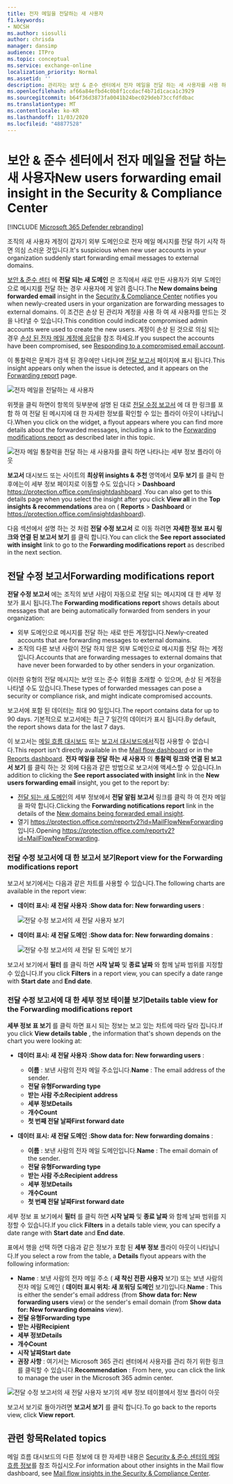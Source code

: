 ```yaml
---
title: 전자 메일을 전달하는 새 사용자
f1.keywords:
- NOCSH
ms.author: siosulli
author: chrisda
manager: dansimp
audience: ITPro
ms.topic: conceptual
ms.service: exchange-online
localization_priority: Normal
ms.assetid: ''
description: 관리자는 보안 & 준수 센터에서 전자 메일을 전달 하는 새 사용자를 사용 하 여 조직의 사용자가 새 도메인으로 메시지를 전달 하는 경우 조사 하는 방법을 배울 수 있습니다.
ms.openlocfilehash: af66a84efbd4c0b8f1ccdacf4b71d1caca1c3929
ms.sourcegitcommit: b64f36d3873fa0041b24bec029deb73ccfdfdbac
ms.translationtype: MT
ms.contentlocale: ko-KR
ms.lasthandoff: 11/03/2020
ms.locfileid: "48877528"
---
```

# <a name="new-users-forwarding-email-insight-in-the-security--compliance-center"></a><span data-ttu-id="06fa0-103">보안 & 준수 센터에서 전자 메일을 전달 하는 새 사용자</span><span class="sxs-lookup"><span data-stu-id="06fa0-103">New users forwarding email insight in the Security & Compliance Center</span></span>

[!INCLUDE [Microsoft 365 Defender rebranding](../includes/microsoft-defender-for-office.md)]


<span data-ttu-id="06fa0-104">조직의 새 사용자 계정이 갑자기 외부 도메인으로 전자 메일 메시지를 전달 하기 시작 하면 의심 스러운 것입니다.</span><span class="sxs-lookup"><span data-stu-id="06fa0-104">It's suspicious when new user accounts in your organization suddenly start forwarding email messages to external domains.</span></span>

<span data-ttu-id="06fa0-105">[보안 & 준수 센터](https://protection.office.com) 에 **전달 되는 새 도메인** 은 조직에서 새로 만든 사용자가 외부 도메인으로 메시지를 전달 하는 경우 사용자에 게 알려 줍니다.</span><span class="sxs-lookup"><span data-stu-id="06fa0-105">The **New domains being forwarded email** insight in the [Security & Compliance Center](https://protection.office.com) notifies you when newly-created users in your organization are forwarding messages to external domains.</span></span> <span data-ttu-id="06fa0-106">이 조건은 손상 된 관리자 계정을 사용 하 여 새 사용자를 만드는 것을 나타낼 수 있습니다.</span><span class="sxs-lookup"><span data-stu-id="06fa0-106">This condition could indicate compromised admin accounts were used to create the new users.</span></span> <span data-ttu-id="06fa0-107">계정이 손상 된 것으로 의심 되는 경우 [손상 된 전자 메일 계정에 응답](https://docs.microsoft.com/microsoft-365/security/office-365-security/responding-to-a-compromised-email-account)을 참조 하세요.</span><span class="sxs-lookup"><span data-stu-id="06fa0-107">If you suspect the accounts have been compromised, see [Responding to a compromised email account](https://docs.microsoft.com/microsoft-365/security/office-365-security/responding-to-a-compromised-email-account).</span></span>

<span data-ttu-id="06fa0-108">이 통찰력은 문제가 검색 된 경우에만 나타나며 [전달 보고서](view-mail-flow-reports.md#forwarding-report) 페이지에 표시 됩니다.</span><span class="sxs-lookup"><span data-stu-id="06fa0-108">This insight appears only when the issue is detected, and it appears on the [Forwarding report](view-mail-flow-reports.md#forwarding-report) page.</span></span>

![전자 메일을 전달하는 새 사용자](../../media/mfi-new-users-forwarding-email.png)

<span data-ttu-id="06fa0-110">위젯을 클릭 하면이 항목의 뒷부분에 설명 된 대로 [전달 수정 보고서](#forwarding-modifications-report) 에 대 한 링크를 포함 하 여 전달 된 메시지에 대 한 자세한 정보를 확인할 수 있는 플라이 아웃이 나타납니다.</span><span class="sxs-lookup"><span data-stu-id="06fa0-110">When you click on the widget, a flyout appears where you can find more details about the forwarded messages, including a link to the [Forwarding modifications report](#forwarding-modifications-report) as described later in this topic.</span></span>

![전자 메일 통찰력을 전달 하는 새 사용자를 클릭 하면 나타나는 세부 정보 플라이 아웃](../../media/mfi-new-users-forwarding-email-details.png)

<span data-ttu-id="06fa0-112">**보고서** 대시보드 또는 사이트의 **최상위 insights & 추천** 영역에서 **모두 보기** 를 클릭 한 후에는이 세부 정보 페이지로 이동할 수도 있습니다 \> **Dashboard** <https://protection.office.com/insightdashboard> .</span><span class="sxs-lookup"><span data-stu-id="06fa0-112">You can also get to this details page when you select the insight after you click **View all** in the **Top insights & recommendations** area on ( **Reports** \> **Dashboard** or <https://protection.office.com/insightdashboard>).</span></span>

<span data-ttu-id="06fa0-113">다음 섹션에서 설명 하는 것 처럼 **전달 수정 보고서** 로 이동 하려면 **자세한 정보 표시 링크와 연결 된 보고서 보기** 를 클릭 합니다.</span><span class="sxs-lookup"><span data-stu-id="06fa0-113">You can click the **See report associated with insight** link to go to the **Forwarding modifications report** as described in the next section.</span></span>

## <a name="forwarding-modifications-report"></a><span data-ttu-id="06fa0-114">전달 수정 보고서</span><span class="sxs-lookup"><span data-stu-id="06fa0-114">Forwarding modifications report</span></span>

<span data-ttu-id="06fa0-115">**전달 수정 보고서** 에는 조직의 보낸 사람이 자동으로 전달 되는 메시지에 대 한 세부 정보가 표시 됩니다.</span><span class="sxs-lookup"><span data-stu-id="06fa0-115">The **Forwarding modifications report** shows details about messages that are being automatically forwarded from senders in your organization:</span></span>

- <span data-ttu-id="06fa0-116">외부 도메인으로 메시지를 전달 하는 새로 만든 계정입니다.</span><span class="sxs-lookup"><span data-stu-id="06fa0-116">Newly-created accounts that are forwarding messages to external domains.</span></span>
- <span data-ttu-id="06fa0-117">조직의 다른 보낸 사람이 전달 하지 않은 외부 도메인으로 메시지를 전달 하는 계정입니다.</span><span class="sxs-lookup"><span data-stu-id="06fa0-117">Accounts that are forwarding messages to external domains that have never been forwarded to by other senders in your organization.</span></span>

<span data-ttu-id="06fa0-118">이러한 유형의 전달 메시지는 보안 또는 준수 위험을 초래할 수 있으며, 손상 된 계정을 나타낼 수도 있습니다.</span><span class="sxs-lookup"><span data-stu-id="06fa0-118">These types of forwarded messages can pose a security or compliance risk, and might indicate compromised accounts.</span></span>

<span data-ttu-id="06fa0-119">보고서에 포함 된 데이터는 최대 90 일입니다.</span><span class="sxs-lookup"><span data-stu-id="06fa0-119">The report contains data for up to 90 days.</span></span> <span data-ttu-id="06fa0-120">기본적으로 보고서에는 최근 7 일간의 데이터가 표시 됩니다.</span><span class="sxs-lookup"><span data-stu-id="06fa0-120">By default, the report shows data for the last 7 days.</span></span>

<span data-ttu-id="06fa0-121">이 보고서는 [메일 흐름 대시보드](mail-flow-insights-v2.md) 또는 [보고서 대시보드에서](view-mail-flow-reports.md)직접 사용할 수 없습니다.</span><span class="sxs-lookup"><span data-stu-id="06fa0-121">This report isn't directly available in the [Mail flow dashboard](mail-flow-insights-v2.md) or in the [Reports dashboard](view-mail-flow-reports.md).</span></span> <span data-ttu-id="06fa0-122">**전자 메일을 전달 하는 새 사용자** 의 **통찰력 링크와 연결 된 보고서 보기** 를 클릭 하는 것 외에 다음과 같은 방법으로 보고서에 액세스할 수 있습니다.</span><span class="sxs-lookup"><span data-stu-id="06fa0-122">In addition to clicking the **See report associated with insight** link in the **New users forwarding email** insight, you get to the report by:</span></span>

- <span data-ttu-id="06fa0-123">[전달 되는 새 도메인](mfi-new-domains-being-forwarded-email.md)의 세부 정보에서 **전달 알림 보고서** 링크를 클릭 하 여 전자 메일을 파악 합니다.</span><span class="sxs-lookup"><span data-stu-id="06fa0-123">Clicking the **Forwarding notifications report** link in the details of the [New domains being forwarded email insight](mfi-new-domains-being-forwarded-email.md).</span></span>
- <span data-ttu-id="06fa0-124">열기 <https://protection.office.com/reportv2?id=MailFlowNewForwarding> 입니다.</span><span class="sxs-lookup"><span data-stu-id="06fa0-124">Opening <https://protection.office.com/reportv2?id=MailFlowNewForwarding>.</span></span>

### <a name="report-view-for-the-forwarding-modifications-report"></a><span data-ttu-id="06fa0-125">전달 수정 보고서에 대 한 보고서 보기</span><span class="sxs-lookup"><span data-stu-id="06fa0-125">Report view for the Forwarding modifications report</span></span>

<span data-ttu-id="06fa0-126">보고서 보기에서는 다음과 같은 차트를 사용할 수 있습니다.</span><span class="sxs-lookup"><span data-stu-id="06fa0-126">The following charts are available in the report view:</span></span>

- <span data-ttu-id="06fa0-127">**데이터 표시: 새 전달 사용자** :</span><span class="sxs-lookup"><span data-stu-id="06fa0-127">**Show data for: New forwarding users** :</span></span>

  ![전달 수정 보고서의 새 전달 사용자 보기](../../media/forwarding-modifications-report-new-forwarding-users.png)

- <span data-ttu-id="06fa0-129">**데이터 표시: 새 전달 도메인** :</span><span class="sxs-lookup"><span data-stu-id="06fa0-129">**Show data for: New forwarding domains** :</span></span>

  ![전달 수정 보고서의 새 전달 된 도메인 보기](../../media/forwarding-modifications-report-new-forwarded-domains.png)

<span data-ttu-id="06fa0-131">보고서 보기에서 **필터** 를 클릭 하면 **시작 날짜** 및 **종료 날짜** 와 함께 날짜 범위를 지정할 수 있습니다.</span><span class="sxs-lookup"><span data-stu-id="06fa0-131">If you click **Filters** in a report view, you can specify a date range with **Start date** and **End date**.</span></span>

### <a name="details-table-view-for-the-forwarding-modifications-report"></a><span data-ttu-id="06fa0-132">전달 수정 보고서에 대 한 세부 정보 테이블 보기</span><span class="sxs-lookup"><span data-stu-id="06fa0-132">Details table view for the Forwarding modifications report</span></span>

<span data-ttu-id="06fa0-133">**세부 정보 표 보기** 를 클릭 하면 표시 되는 정보는 보고 있는 차트에 따라 달라 집니다.</span><span class="sxs-lookup"><span data-stu-id="06fa0-133">If you click **View details table** , the information that's shown depends on the chart you were looking at:</span></span>

- <span data-ttu-id="06fa0-134">**데이터 표시: 새 전달 사용자** :</span><span class="sxs-lookup"><span data-stu-id="06fa0-134">**Show data for: New forwarding users** :</span></span>

  - <span data-ttu-id="06fa0-135">**이름** : 보낸 사람의 전자 메일 주소입니다.</span><span class="sxs-lookup"><span data-stu-id="06fa0-135">**Name** : The email address of the sender.</span></span>
  - <span data-ttu-id="06fa0-136">**전달 유형**</span><span class="sxs-lookup"><span data-stu-id="06fa0-136">**Forwarding type**</span></span>
  - <span data-ttu-id="06fa0-137">**받는 사람 주소**</span><span class="sxs-lookup"><span data-stu-id="06fa0-137">**Recipient address**</span></span>
  - <span data-ttu-id="06fa0-138">**세부 정보**</span><span class="sxs-lookup"><span data-stu-id="06fa0-138">**Details**</span></span>
  - <span data-ttu-id="06fa0-139">**개수**</span><span class="sxs-lookup"><span data-stu-id="06fa0-139">**Count**</span></span>
  - <span data-ttu-id="06fa0-140">**첫 번째 전달 날짜**</span><span class="sxs-lookup"><span data-stu-id="06fa0-140">**First forward date**</span></span>

- <span data-ttu-id="06fa0-141">**데이터 표시: 새 전달 도메인** :</span><span class="sxs-lookup"><span data-stu-id="06fa0-141">**Show data for: New forwarding domains** :</span></span>

  - <span data-ttu-id="06fa0-142">**이름** : 보낸 사람의 전자 메일 도메인입니다.</span><span class="sxs-lookup"><span data-stu-id="06fa0-142">**Name** : The email domain of the sender.</span></span>
  - <span data-ttu-id="06fa0-143">**전달 유형**</span><span class="sxs-lookup"><span data-stu-id="06fa0-143">**Forwarding type**</span></span>
  - <span data-ttu-id="06fa0-144">**받는 사람 주소**</span><span class="sxs-lookup"><span data-stu-id="06fa0-144">**Recipient address**</span></span>
  - <span data-ttu-id="06fa0-145">**세부 정보**</span><span class="sxs-lookup"><span data-stu-id="06fa0-145">**Details**</span></span>
  - <span data-ttu-id="06fa0-146">**개수**</span><span class="sxs-lookup"><span data-stu-id="06fa0-146">**Count**</span></span>
  - <span data-ttu-id="06fa0-147">**첫 번째 전달 날짜**</span><span class="sxs-lookup"><span data-stu-id="06fa0-147">**First forward date**</span></span>

<span data-ttu-id="06fa0-148">세부 정보 표 보기에서 **필터** 를 클릭 하면 **시작 날짜** 및 **종료 날짜** 와 함께 날짜 범위를 지정할 수 있습니다.</span><span class="sxs-lookup"><span data-stu-id="06fa0-148">If you click **Filters** in a details table view, you can specify a date range with **Start date** and **End date**.</span></span>

<span data-ttu-id="06fa0-149">표에서 행을 선택 하면 다음과 같은 정보가 포함 된 **세부 정보** 플라이 아웃이 나타납니다.</span><span class="sxs-lookup"><span data-stu-id="06fa0-149">If you select a row from the table, a **Details** flyout appears with the following information:</span></span>

- <span data-ttu-id="06fa0-150">**Name** : 보낸 사람의 전자 메일 주소 ( **새 착신 전환 사용자** 보기) 또는 보낸 사람의 전자 메일 도메인 ( **데이터 표시 위치: 새 포워딩 도메인** 보기)입니다.</span><span class="sxs-lookup"><span data-stu-id="06fa0-150">**Name** : This is either the sender's email address (from **Show data for: New forwarding users** view) or the sender's email domain (from **Show data for: New forwarding domains** view).</span></span>
- <span data-ttu-id="06fa0-151">**전달 유형**</span><span class="sxs-lookup"><span data-stu-id="06fa0-151">**Forwarding type**</span></span>
- <span data-ttu-id="06fa0-152">**받는 사람**</span><span class="sxs-lookup"><span data-stu-id="06fa0-152">**Recipient**</span></span>
- <span data-ttu-id="06fa0-153">**세부 정보**</span><span class="sxs-lookup"><span data-stu-id="06fa0-153">**Details**</span></span>
- <span data-ttu-id="06fa0-154">**개수**</span><span class="sxs-lookup"><span data-stu-id="06fa0-154">**Count**</span></span>
- <span data-ttu-id="06fa0-155">**시작 날짜**</span><span class="sxs-lookup"><span data-stu-id="06fa0-155">**Start date**</span></span>
- <span data-ttu-id="06fa0-156">**권장 사항** : 여기서는 Microsoft 365 관리 센터에서 사용자를 관리 하기 위한 링크를 클릭할 수 있습니다.</span><span class="sxs-lookup"><span data-stu-id="06fa0-156">**Recommendation** : From here, you can click the link to manage the user in the Microsoft 365 admin center.</span></span>

![전달 수정 보고서의 새 전달 사용자 보기의 세부 정보 테이블에서 정보 플라이 아웃](../../media/mfi-forwarding-modifications-report-new-forwarding-users-view-details-table-details.png)

<span data-ttu-id="06fa0-158">보고서 보기로 돌아가려면 **보고서 보기** 를 클릭 합니다.</span><span class="sxs-lookup"><span data-stu-id="06fa0-158">To go back to the reports view, click **View report**.</span></span>

## <a name="related-topics"></a><span data-ttu-id="06fa0-159">관련 항목</span><span class="sxs-lookup"><span data-stu-id="06fa0-159">Related topics</span></span>

<span data-ttu-id="06fa0-160">메일 흐름 대시보드의 다른 정보에 대 한 자세한 내용은 [Security & 준수 센터의 메일 흐름 정보](mail-flow-insights-v2.md)를 참조 하십시오.</span><span class="sxs-lookup"><span data-stu-id="06fa0-160">For information about other insights in the Mail flow dashboard, see [Mail flow insights in the Security & Compliance Center](mail-flow-insights-v2.md).</span></span>
